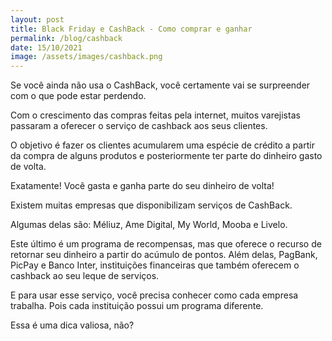 ```yaml
---
layout: post
title: Black Friday e CashBack - Como comprar e ganhar
permalink: /blog/cashback
date: 15/10/2021
image: /assets/images/cashback.png
---
```


Se você ainda não usa o CashBack, você certamente vai se surpreender com o que pode estar perdendo.


Com o crescimento das compras feitas pela internet, muitos varejistas passaram a oferecer o serviço de cashback aos seus clientes.


O objetivo é fazer os clientes acumularem uma espécie de crédito a partir da compra de alguns produtos e posteriormente ter parte do dinheiro gasto de volta.


Exatamente! Você gasta e ganha parte do seu dinheiro de volta!


Existem muitas empresas que disponibilizam serviços de CashBack.


Algumas delas são: Méliuz, Ame Digital, My World, Mooba e Livelo.


Este último é um programa de recompensas, mas que oferece o recurso de retornar seu dinheiro a partir do acúmulo de pontos. Além delas, PagBank, PicPay e Banco Inter, instituições financeiras que também oferecem o cashback ao seu leque de serviços.


E para usar esse serviço, você precisa conhecer como cada empresa trabalha. Pois cada instituição possui um programa diferente.


Essa é uma dica valiosa, não?

